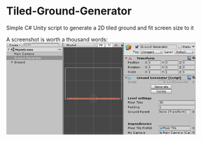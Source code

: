 # Tiled-Ground-Generator
Simple C# Unity script to generate a 2D tiled ground and fit screen size to it

A screenshot is worth a thousand words:
![Generator demo](/screenshot.png?raw=true "Generator demo")

